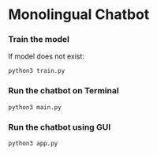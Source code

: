 # Monolingual Chatbot

### Train the model
If model does not exist:

```
python3 train.py
```

### Run the chatbot on Terminal
```
python3 main.py
```

### Run the chatbot using GUI
```
python3 app.py
```
